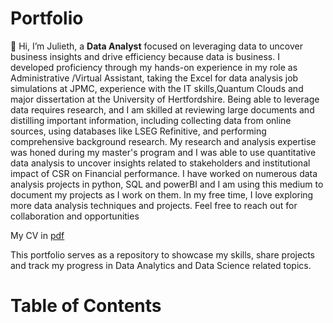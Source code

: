 # Portfolio

🥂 Hi, I’m Julieth, a **Data Analyst** focused on leveraging data to uncover business insights and drive efficiency because data is business. I developed proficiency through my hands-on experience in my role as Administrative /Virtual Assistant, taking the Excel for data analysis job simulations at JPMC, experience with the IT skills,Quantum Clouds and major dissertation at the University of Hertfordshire. Being able to leverage data requires research, and I am skilled at reviewing large documents and distilling important information, including collecting data from online sources, using databases like LSEG Refinitive, and performing comprehensive background research. My research and analysis expertise was honed during my master's program and I was able to use quantitative data analysis to uncover insights related to stakeholders and institutional impact of CSR on Financial performance.
I have worked on numerous data analysis projects in python, SQL and powerBI and I am using this medium to document my projects as I work on them. In my free time, I love exploring more data analysis techniques and projects. Feel free to reach out for collaboration and opportunities

My CV in [pdf](https://drive.google.com/file/d/1_S-5NO43KfOkSxc5c2MRledqBmK9ag_e/view?usp=drive_link)

This portfolio serves as a repository to showcase my skills, share projects and track my progress in Data Analytics and Data Science related topics.

# Table of Contents
